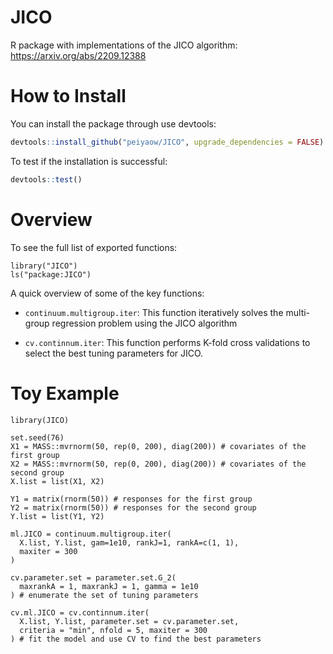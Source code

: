 # JICO
R package with implementations of the JICO algorithm: https://arxiv.org/abs/2209.12388

# How to Install
You can install the package through use devtools:
```r
devtools::install_github("peiyaow/JICO", upgrade_dependencies = FALSE)
```

To test if the installation is successful:
```r
devtools::test()
```

# Overview
To see the full list of exported functions:

```{r}
library("JICO")
ls("package:JICO")
```

A quick overview of some of the key functions:

* `continuum.multigroup.iter`: This function iteratively solves the multi-group regression problem using the JICO algorithm

* `cv.continnum.iter`: This function performs K-fold cross validations to select the best tuning parameters for JICO.

# Toy Example

```{r}
library(JICO)

set.seed(76)
X1 = MASS::mvrnorm(50, rep(0, 200), diag(200)) # covariates of the first group
X2 = MASS::mvrnorm(50, rep(0, 200), diag(200)) # covariates of the second group
X.list = list(X1, X2)

Y1 = matrix(rnorm(50)) # responses for the first group
Y2 = matrix(rnorm(50)) # responses for the second group
Y.list = list(Y1, Y2)

ml.JICO = continuum.multigroup.iter(
  X.list, Y.list, gam=1e10, rankJ=1, rankA=c(1, 1), 
  maxiter = 300
)

cv.parameter.set = parameter.set.G_2(
  maxrankA = 1, maxrankJ = 1, gamma = 1e10
) # enumerate the set of tuning parameters

cv.ml.JICO = cv.continnum.iter(
  X.list, Y.list, parameter.set = cv.parameter.set, 
  criteria = "min", nfold = 5, maxiter = 300
) # fit the model and use CV to find the best parameters
```
